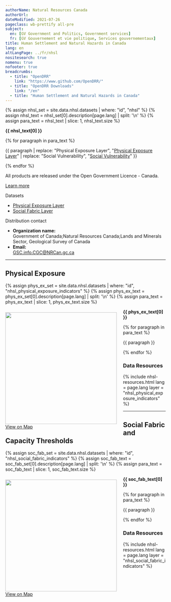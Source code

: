 ```yaml
---
authorName: Natural Resources Canada
authorUrl:
dateModified: 2021-07-26
pageclass: wb-prettify all-pre
subject:
  en: [GV Government and Politics, Government services]
  fr: [GV Gouvernement et vie politique, Services gouvernementaux]
title: Human Settlement and Natural Hazards in Canada
lang: en
altLangPage: ../fr/nhsl
nositesearch: true
nomenu: true
nofooter: true
breadcrumbs:
  - title: "OpenDRR"
    link: "https://www.github.com/OpenDRR/"
  - title: "OpenDRR Downloads"
    link: "/en"
  - title: "Human Settlement and Natural Hazards in Canada"
---
```

{% assign nhsl_set = site.data.nhsl.datasets | where: "id", "nhsl" %}
{% assign nhsl_text = nhsl_set[0].description[page.lang] | split: '\n' %}
{% assign para_text = nhsl_text | slice: 1, nhsl_text.size %}

<p><strong>{{ nhsl_text[0] }}</strong></p>
<div class="row">
  <div class="col-md-8">
    {% for paragraph in para_text %}
      <p>{{ paragraph | replace: "Physical Exposure Layer", "<a href='#physical_exposure'>Physical Exposure Layer</a>" | replace: "Social Vulnerability", "<a href='#social_fabric'>Social Vulnerability</a>" }}</p>
    {% endfor %}
    <!-- <p style="text-align:justify;">The <a href='#risk_dynamics'>Risk Dynamics Layer</a> utilizes information on population growth and land use change since 1975 to evaluate how evolving patterns of urbanization are contributing to escalating profiles of natural risk over time across Canada.</p> -->
    <section class="jumbotron">
      <p>All products are released under the Open Government Licence - Canada.</p>
      <p><a href="https://open.canada.ca/en/open-government-licence-canada" class="btn btn-info btn-lg" role="button">Learn more</a></p>
    </section>
  </div>
  <div class="col-md-4">
    <div class="panel panel-primary mrgn-tp-sm">
      <div class="panel-heading">
        <div class="panel-title">Datasets</div>
      </div>
      <ul class="list-group">
        <li class="list-group-item">
          <a href='#physical_exposure'>Physical Exposure Layer</a>
        </li>
        <li class="list-group-item">
          <a href='#social_fabric'>Social Fabric Layer</a>
        </li>
      </ul>
    </div>
    <div class="panel panel-primary">
      <div class="panel-heading">
        <div class="panel-title">Distribution contact</div>
      </div>
      <ul class="list-group">
        <li class="list-group-item">
          <b>Organization name:</b><br>
          Government of Canada;Natural Resources Canada;Lands and Minerals Sector, Geological Survey of Canada
        </li>
        <li class="list-group-item">
          <b>Email:</b><br>
          <a href="mailto:GSC.info.CGC@NRCan.gc.ca">GSC.info.CGC@NRCan.gc.ca</a>
        </li>
      </ul>
    </div>
  </div>
</div>

<hr>

<a name="physical_exposure"></a>

## Physical Exposure

{% assign phys_ex_set = site.data.nhsl.datasets | where: "id", "nhsl_physical_exposure_indicators" %}
{% assign phys_ex_text = phys_ex_set[0].description[page.lang] | split: '\n' %}
{% assign para_text = phys_ex_text | slice: 1, phys_ex_text.size %}

<p>
  <div class="card" style="float:left;margin:10px 20px 0px 0px;">
    <img src="../assets/img/nhsl_physical_exposure.png" width="350" class="img-rounded img-responsive"/>
    <div class="card-body">
      <a href="nhsl_physical_exposure_map.html" class="btn btn-primary btn-lg btn-block mrgn-tp-sm" role="button"> View on Map </a>
    </div>
  </div>
  <strong>{{ phys_ex_text[0] }}</strong></p>

{% for paragraph in para_text %}
  <p>{{ paragraph }}</p>
{% endfor %}

### Data Resources

<div id="nhsl_physical_exposure_indicators">
  {% include nhsl-resources.html lang = page.lang layer = "nhsl_physical_exposure_indicators" %}
</div>

<hr>

<a name="social_fabric"></a>

## Social Fabric and Capacity Thresholds

{% assign soc_fab_set = site.data.nhsl.datasets | where: "id", "nhsl_social_fabric_indicators" %}
{% assign soc_fab_text = soc_fab_set[0].description[page.lang] | split: '\n' %}
{% assign para_text = soc_fab_text | slice: 1, soc_fab_text.size %}

<p>
  <div class="card" style="float:left;margin:10px 20px 0px 0px;">
    <img src="../assets/img/nhsl_social_fabric.png" width="350" class="img-rounded img-responsive"/>
    <div class="card-body">
      <a href="nhsl_social_fabric_map.html" class="btn btn-primary btn-lg btn-block mrgn-tp-sm" role="button"> View on Map </a>
    </div>
  </div>
  <strong>{{ soc_fab_text[0] }}</strong>
</p>

{% for paragraph in para_text %}
  <p>{{ paragraph }}</p>
{% endfor %}

### Data Resources

<div id="nhsl_social_fabric_indicators">
  {% include nhsl-resources.html lang = page.lang layer = "nhsl_social_fabric_indicators" %}
</div>

<script src="https://code.jquery.com/jquery-1.12.2.min.js"
        integrity="sha256-lZFHibXzMHo3GGeehn1hudTAP3Sc0uKXBXAzHX1sjtk=" crossorigin="anonymous"></script>

<script>
  let layers = [ 'nhsl_risk_dynamics_indicators', 'nhsl_social_fabric_indicators', 'nhsl_physical_exposure_indicators', 'nhsl_hazard_threat_indicators']
  for ( l in layers ) {
    $( '#select-rgn-' + layers[l] ).on( 'change', function() {
      $( ".ab, .bc, .mb, .ns, .nl, .qc, .on, .nu, .yt, .nt, .sk, .pe, .nb, .rgn" ).hide();

      $("select").val( $( this ).val() );

      if ( $( this ).val() ) {
        let p = '.' + $( this ).val() + ', .rgn';
        $( p ).fadeIn();
      }
    });
  }
</script>

<style>

.ab, .bc, .mb, .ns, .nl, .qc, .on, .nu, .yt, .nt, .sk, .pe, .nb, .rgn { display:none; }

.GPKG {
  color: #083c6c;
  background-color: #e8f2f4;
}

.ESRI.REST {
  color: #278400;
  background-color: #d8eeca;
}

.EXCEL {
  color: #f90;
  background-color: #f9f4d4;
}
</style>
